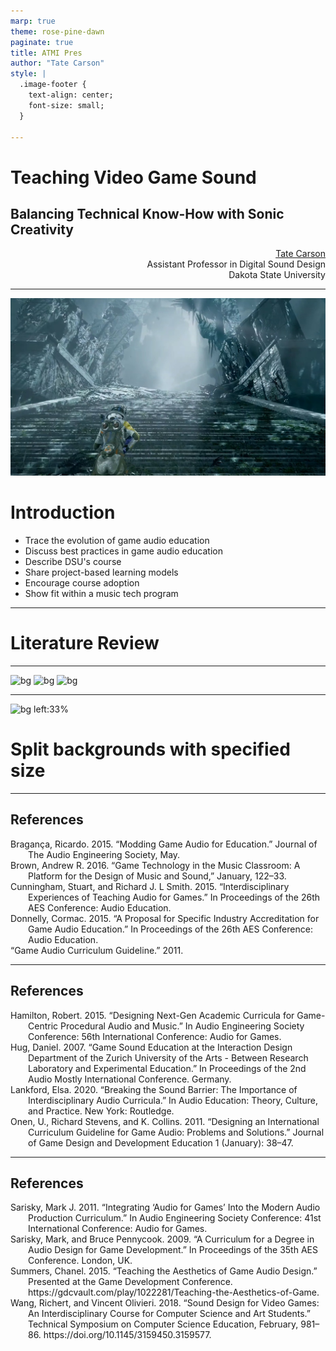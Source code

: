 ```yaml
---
marp: true
theme: rose-pine-dawn
paginate: true
title: ATMI Pres
author: "Tate Carson"
style: |
  .image-footer {
    text-align: center;
    font-size: small;
  }

---
```


# Teaching Video Game Sound

## Balancing Technical Know-How with Sonic Creativity

<div align="right">
  <a href="http://tatecarson.com">Tate Carson</a> <br>
  Assistant Professor in Digital Sound Design <br>
  Dakota State University 
</div>


---

<!--
footer: 'Source: [AllGamers](https://ag.hyperxgaming.com/article/10314/returnal-is-a-freaky-new-sci-fi-action-horror-shooter)'
-->


![bg left](images/returnal.jpg)

# Introduction

* Trace the evolution of game audio education
* Discuss best practices in game audio education
* Describe DSU's course
* Share project-based learning models
* Encourage course adoption
* Show fit within a music tech program



<!-- 
**Test**

- To present a history of game education and how it has coalesced into a discipline
- To exchange ideas and best practices for game audio education
- To describe the course as it's taught at DSU. To showcase an innovative approach to teaching game audio
- To share a model for an effective project-based learning collaboration with a game design program
- To inspire other institutions to adopt similar courses or components
- To demonstrate how game audio education can fit into a music technology program
 -->


---

# Literature Review

<!--
footer: ''
-->

---

![bg](https://fakeimg.pl/800x600/0288d1/fff/?text=A)
![bg](https://fakeimg.pl/800x600/02669d/fff/?text=B)
![bg](https://fakeimg.pl/800x600/67b8e3/fff/?text=C)


---

![bg left:33%](https://picsum.photos/720?image=27)

# Split backgrounds with specified size

<!-- here are some notes -->

---

## References

<div style="text-indent: -2em; padding-left: 2em;">
        Bragança, Ricardo. 2015. “Modding Game Audio for Education.” Journal of The Audio Engineering Society, May.
    </div>
<div style="text-indent: -2em; padding-left: 2em;">
    Brown, Andrew R. 2016. “Game Technology in the Music Classroom: A Platform for the Design of Music and Sound,” January, 122–33.
</div>
<div style="text-indent: -2em; padding-left: 2em;">
    Cunningham, Stuart, and Richard J. L Smith. 2015. “Interdisciplinary Experiences of Teaching Audio for Games.” In Proceedings of the 26th AES Conference: Audio Education.
</div>
<div style="text-indent: -2em; padding-left: 2em;">
    Donnelly, Cormac. 2015. “A Proposal for Specific Industry Accreditation for Game Audio Education.” In Proceedings of the 26th AES Conference: Audio Education.
</div>
<div style="text-indent: -2em; padding-left: 2em;">
    “Game Audio Curriculum Guideline.” 2011.
</div>

---

## References
  
<div style="text-indent: -2em; padding-left: 2em;">
    Hamilton, Robert. 2015. “Designing Next-Gen Academic Curricula for Game-Centric Procedural Audio and Music.” In Audio Engineering Society Conference: 56th International Conference: Audio for Games.
</div>
<div style="text-indent: -2em; padding-left: 2em;">
    Hug, Daniel. 2007. “Game Sound Education at the Interaction Design Department of the Zurich University of the Arts - Between Research Laboratory and Experimental Education.” In Proceedings of the 2nd Audio Mostly International Conference. Germany.
</div>
<div style="text-indent: -2em; padding-left: 2em;">
    Lankford, Elsa. 2020. “Breaking the Sound Barrier: The Importance of Interdisciplinary Audio Curricula.” In Audio Education: Theory, Culture, and Practice. New York: Routledge.
</div>
<div style="text-indent: -2em; padding-left: 2em;">
    Onen, U., Richard Stevens, and K. Collins. 2011. “Designing an International Curriculum Guideline for Game Audio: Problems and Solutions.” Journal of Game Design and Development Education 1 (January): 38–47.
</div>

---

## References

<div style="text-indent: -2em; padding-left: 2em;">
    Sarisky, Mark J. 2011. “Integrating ‘Audio for Games’ Into the Modern Audio Production Curriculum.” In Audio Engineering Society Conference: 41st International Conference: Audio for Games.
</div>
<div style="text-indent: -2em; padding-left: 2em;">
    Sarisky, Mark, and Bruce Pennycook. 2009. “A Curriculum for a Degree in Audio Design for Game Development.” In Proceedings of the 35th AES Conference. London, UK.
</div>
<div style="text-indent: -2em; padding-left: 2em;">
    Summers, Chanel. 2015. “Teaching the Aesthetics of Game Audio Design.” Presented at the Game Development Conference. https://gdcvault.com/play/1022281/Teaching-the-Aesthetics-of-Game.
</div>
<div style="text-indent: -2em; padding-left: 2em;">
    Wang, Richert, and Vincent Olivieri. 2018. “Sound Design for Video Games: An Interdisciplinary Course for Computer Science and Art Students.” Technical Symposium on Computer Science Education, February, 981–86. https://doi.org/10.1145/3159450.3159577.
</div>

